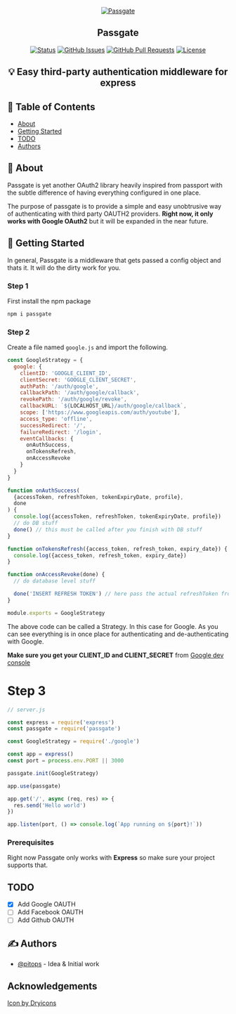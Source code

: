 <p align="center">
  <a href="" rel="noopener">
 <img src="https://i.imgur.com/9f5E2Ud.png" alt="Passgate"></a>
</p>

<h2 align="center">Passgate</h3>

<div align="center">

[![Status](https://img.shields.io/badge/status-active-success.svg)]()
[![GitHub Issues](https://img.shields.io/github/issues/pitops/passgate.svg)](https://github.com/pitops/passgate/issues)
[![GitHub Pull Requests](https://img.shields.io/github/issues-pr/pitops/passgate.svg)](https://github.com/pitops/passgate/pulls)
[![License](https://img.shields.io/badge/license-MIT-blue.svg)](/LICENSE)

</div>

## <p align = "center">💡 Easy third-party authentication middleware for express</p>

## 📝 Table of Contents

- [About](#about)
- [Getting Started](#getting_started)
- [TODO](../TODO.md)
- [Authors](#authors)

## 🧐 About <a name = "about"></a>

Passgate is yet another OAuth2 library heavily inspired from passport with the subtle difference of having everything configured in one place.

The purpose of passgate is to provide a simple and easy unobtrusive way of authenticating with third party OAUTH2 providers. **Right now, it only works with Google OAuth2** but it will be expanded in the near future.

## 🏁 Getting Started <a name = "getting_started"></a>

In general, Passgate is a middleware that gets passed a config object and thats it. It will do the dirty work for you.

### Step 1

First install the npm package

```bash
npm i passgate
```

### Step 2

Create a file named `google.js` and import the following.

```javascript
const GoogleStrategy = {
  google: {
    clientID: 'GOOGLE_CLIENT_ID',
    clientSecret: 'GOOGLE_CLIENT_SECRET',
    authPath: '/auth/google',
    callbackPath: '/auth/google/callback',
    revokePath: '/auth/google/revoke',
    callbackURL: `${LOCALHOST_URL}/auth/google/callback`,
    scope: ['https://www.googleapis.com/auth/youtube'],
    access_type: 'offline',
    successRedirect: '/',
    failureRedirect: '/login',
    eventCallbacks: {
      onAuthSuccess,
      onTokensRefresh,
      onAccessRevoke
    }
  }
}

function onAuthSuccess(
  {accessToken, refreshToken, tokenExpiryDate, profile},
  done
) {
  console.log({accessToken, refreshToken, tokenExpiryDate, profile})
  // do DB stuff
  done() // this must be called after you finish with DB stuff
}

function onTokensRefresh({access_token, refresh_token, expiry_date}) {
  console.log({access_token, refresh_token, expiry_date})
}

function onAccessRevoke(done) {
  // do database level stuff

  done('INSERT REFRESH TOKEN') // here pass the actual refreshToken from your db
}

module.exports = GoogleStrategy
```

The above code can be called a Strategy. In this case for Google. As you can see everything is in once place for authenticating and de-authenticating with Google.

**Make sure you get your CLIENT_ID and CLIENT_SECRET** from [Google dev console](https://console.developers.google.com/)

# Step 3

```javascript
// server.js

const express = require('express')
const passgate = require('passgate')

const GoogleStrategy = require('./google')

const app = express()
const port = process.env.PORT || 3000

passgate.init(GoogleStrategy)

app.use(passgate)

app.get('/', async (req, res) => {
  res.send('Hello world')
})

app.listen(port, () => console.log(`App running on ${port}!`))
```

### Prerequisites

Right now Passgate only works with **Express** so make sure your project supports that.

## TODO

- [x] Add Google OAUTH
- [ ] Add Facebook OAUTH
- [ ] Add Github OAUTH

## ✍️ Authors <a name = "authors"></a>

- [@pitops](https://github.com/pitops) - Idea & Initial work

## Acknowledgements

<a href='https://dryicons.com/icon/gate-icon-11381'> Icon by Dryicons </a>
